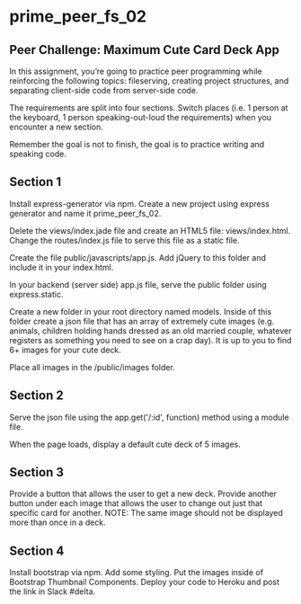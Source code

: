 # prime_peer_fs_02

## Peer Challenge: Maximum Cute Card Deck App

In this assignment, you’re going to practice peer programming while reinforcing the following topics: fileserving, creating project structures, and separating client-side code from server-side code.

The requirements are split into four sections. Switch places (i.e. 1 person at the keyboard, 1 person speaking-out-loud the requirements) when you encounter a new section.

Remember the goal is not to finish, the goal is to practice writing and speaking code.

## Section 1
Install express-generator via npm. Create a new project using express generator and name it prime_peer_fs_02. 

Delete the views/index.jade file and create an HTML5 file: views/index.html. Change the routes/index.js file to serve this file as a static file.

Create the file public/javascripts/app.js. Add jQuery to this folder and include it in your index.html.

In your backend (server side) app.js file, serve the public folder using express.static. 

Create a new folder in your root directory named models. Inside of this folder create a json file that has an array of extremely cute images (e.g. animals, children holding hands dressed as an old married couple, whatever registers as something you need to see on a crap day). It is up to you to find 6+ images for your cute deck.

Place all images in the /public/images folder.
## Section 2
Serve the json file using the app.get('/:id', function) method using a module file.

When the page loads, display a default cute deck of 5 images.
## Section 3
Provide a button that allows the user to get a new deck. Provide another button under each image that allows the user to change out just that specific card for another. NOTE: The same image should not be displayed more than once in a deck.
## Section 4
Install bootstrap via npm.  Add some styling. Put the images inside of Bootstrap Thumbnail Components. Deploy your code to Heroku and post the link in Slack #delta.
